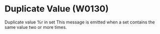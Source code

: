# Duplicate Value (W0130)

Duplicate value %r in set This message is emitted when a set contains
the same value two or more times.
